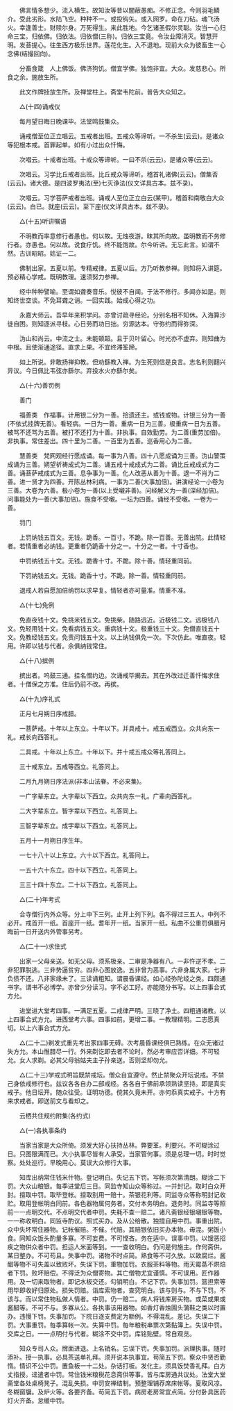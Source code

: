 <!-- { "loadSidebar": true } -->
　　佛言情多想少。流入横生。故知汝等昔以闇蔽愚痴。不修正念。今则羽毛鳞介。受此劣形。水陆飞空。种种不一。或投钩矢。或入网罗。命在刀砧。魂飞汤火。幸逢善士。财赎尔身。万死得生。来此胜地。今乞诸圣假尔灵聪。汝当一心归命三宝。归依佛。归依法。归依僧(三称)。归依三宝竟。令汝业障消灭。智慧开明。发菩提心。往生西方极乐世界。莲花化生。入不退地。现前大众为彼畜生一心念佛(结撮回向)。

　　分畜食箴　人上佛饭。佛济狗饥。僧宜学佛。独饱非宜。大众。发慈悲心。所食之余。施放生所。

　　此文作牌挂放生所。及禅堂柱上。斋堂韦陀前。普告大众知之。

　　△(十四)诵戒仪

　　每月望日晦日晚课毕。法堂鸣鼓集众。

　　诵戒僧至位正立唱云。五戒者出班。五戒众等谛听。一不杀生(云云)。是诸众等犯根本戒。首罪起单。如有小过出众忏悔。

　　次唱云。十戒者出班。十戒众等谛听。一曰不杀(云云)。是诸众等(云云)。

　　次唱云。习学比丘戒者出班。比丘戒众等谛听。稽首礼诸佛(云云)。僧集否(云云)。诸大德。是四波罗夷法(至)七灭诤法(仪文详具古本。兹不录)。

　　次唱云。习学菩萨戒者出班。诵戒人至位正立白云(某甲)。稽首和南敬白大众(云云)。白已。就座(云云)。至下座(仪文详具古本。兹不录)。

　　△(十五)听讲嘱语

　　不明教而率意修行者愚也。何以故。无烛夜游。昧其所向故。虽明教而不务修行者。亦愚也。何以故。说食疗饥。终不能饱故。尔今听讲。无忘此言。如谓不然。古训昭昭。姑证一二。

　　佛制出家。五夏以前。专精戒律。五夏以后。方乃听教参禅。则知将入讲筵。预必精心学戒。既明教理。速须努力参禅。

　　经中种种譬喻。至谓如聋奏音乐。悦彼不自闻。于法不修行。多闻亦如是。则知终世空谈。不免耳聋之诮。一回实践。始成心得之功。

　　永嘉大师云。吾早年来积学问。亦曾讨疏寻经论。分别名相不知休。入海算沙徒自困。则知逐派寻枝。心日劳而功日拙。穷源达本。守弥约而得弥深。

　　沩山和尚云。中流之士。未能顿超。且于贝叶留心。时光亦不虚弃。则知曲为中根。且使渐通途径。直求上果。不宜终滞筌蹄。

　　如上所说。非敢扬禅抑教。但劝繇教入禅。为生死则信是良言。志名利则翻兴异议。今日佩比韦弦亦繇尔。弃投水火亦繇尔矣。

　　△(十六)善罚例

　　善门

　　福善类　作福事。计用银二分为一善。拾遗还主。或钱或物。计银三分为一善(不依式挂牌无善)。看轻病。一日为一善。重病一日为三善。极重病一日为五善。被骂不还骂为五善。被打不还打为十善。非执事。自效勤劳。为二善(重劳加倍)。非执事。常住差出。四十里为二善。一百里为五善。巡香用心为二善。

　　慧善类　梵网观经行愿成诵。每一事为八善。四十八愿成诵为三善。沩山警策成诵为三善。朔望祈祷成式为二善。诵五戒十戒成式为二善。诵比丘戒成式为二善。诵菩萨戒成式为三善。息争事为一善。化人改恶从善为十善。退一不肖为二善。进一贤才为四善。开陈丛林利病。一事为二善(大事加倍)。讲演经论一小卷为三善。大卷为六善。极小卷为一善(以上受嚫非善)。问经解义为一善(深经加倍)。问事能处为一善(大事加倍)。施食不受嚫。一坛为四善。诵经不受嚫。一卷为一善。

　　罚门

　　上罚纳钱五百文。无钱。跪香。一百寸。不跪。除一百善。无善出院。此情轻者。若情重者必纳钱。更重者仍跪香十分之一。十分之一者。十寸香也。

　　中罚纳钱五十文。无钱。跪香十寸。不跪。除十善。情轻重同前。

　　下罚纳钱五文。无钱。跪香十寸。不跪。除一善。情轻重同前。

　　退戒人若自愿加倍纳罚以求早复。情轻者亦可量准。情重不准。

　　△(十七)免例

　　免直夜钱十文。免挑米钱五文。免挑柴。随路远近。近极钱二文。远极钱八文。免轻用钱十文。免看病钱五文。重病钱十文。极重钱三十文。免僧直钱五十文。免教经钱五文。免责问钱五十文。以上纳钱俱免一次。下次仿此。唯直夜。轻用。许即以钱与代者。余俱纳钱常住。

　　△(十八)摈例

　　摈出者。呜鼓三通。挂名僧约边。次诵戒毕揭去。其在外改过迁善忏悔求住者。十僧保之方准。住后仍前不改。再摈。

　　△(十九)序礼式

　　正月七月朔日序戒腊。

　　一菩萨戒。十年以上东立。十年以下。并具戒十。戒五戒西立。众共向东一礼。戒长向西答礼。

　　二具戒。十年以上东立。十年以下。并十戒五戒众等礼答同上。

　　三十戒东立。五戒等西立。礼答同上。

　　二月九月朔日序法派(非本山法眷。不必来集)。

　　一广字辈东立。大字辈以下西立。众共向东一礼。广辈向西答礼。

　　二大字辈东立。智字辈以下西立。礼答同上。

　　三智字辈东立。成字辈以下西立。礼答同上。

　　五月十一月朔日序生年。

　　一七十八十以上东立。六十以下西立。礼答同上。

　　一五十六十东立。四十以下西立。礼答同上。

　　三三十四十东立。二十以下西立。礼答同上。

　　△(二十)年考式

　　合寺僧行内外众等。分上中下三列。止开上列下列。各不得过三五人。中列不必开。戒首开一纸。首座开一纸。耆年开一纸。当家开一纸。私曲不公重罚俱腊月晦前一日开送内外管事另考。

　　△(二十一)求住式

　　出家一父母亲送。如无父母。须系极亲。二审是净器有八。一非忤逆不孝。二非犯罪脱逃。三非势逼贫穷。四非心图放逸。五非曾为恶事。六非身属大家。七非负债不还。八非家缘未了。三读诵粗知。谓晨昏课经。如心经弥陀经之类。四颇通书字。谓书不必博学。亦曾少分读习。字不必工好。亦能随分书写。以上四事合式方允。

　　进堂进大堂考四事。一满足五夏。二戒律严明。三晓了净土。四粗通诸教。以上四事合式方允。进西堂考六事。四事如前。更增二事。一教理精明。二志愿真切。以上六事合式方允。

　　△(二十二)剃发式重先考出家四事无碍。次考晨昏课经俱已熟练。在众无诸过失方允。本山惟腊尽一行。外来剃讫即去者不论时。然必考审应否详细。不可轻允。女人求剃。必其父母翁姑夫主子孙亲送。否则坚却勿允。

　　△(二十三)学戒式明旨既禁戒坛。僧众自宜遵守。然止禁聚众开坛说戒。不禁己身依戒修行也。兹议各各自办二部戒经。各各自于佛前承领熟读坚持。即是真实戒子。他日坛开。随众往受。证明功德。傥其久竟未开。亦何忝真实戒子。十方有来求戒者。即送前文与看却之。

　　云栖共住规约附集(各约式)

　　△(一)各执事条约

　　当家当家是大众所倚。须发大好心扶持丛林。弊要革。利要兴。不可糊涂过日。只图限满而已。大小执事尽皆有人承受。当家管何事。须是总理一切。时时觉察。处处巡行。早晚用心。莫误大众修行大事。

　　知库出纳常住钱米什物。登记明白。失记五下罚。写帐须次第清朗。糊涂二下罚。大众山粮银。每季进堂后三日。同监寺知山众等称过。一并封记。取时白众开封。擅取中罚。取毕登帐。擅取别用一赔十。茶银花利等。同监寺众等称明封记收贮。取用登帐明白同前。各色器物属何务者。交付本务明白。退务时。同监寺等照前一一点明交代。不点明交代者中罚。失耗不查一赔二。诸凡斋银经银嚫银等物。一一称收明白。同监寺酌议。照式买办。及从公给散。独擅自用中罚。事重出院。众中失坏常住器物。记帐催赔。不催。代赔。其赔银依旧买办本物。毋混。粥饭小食。同知众饭头酌量多寡。不可妄费。不可悭吝。务在适中。误事中罚。以馊恶招疾之物供众者中罚。担运人米面等到。一一查收明白。仍问是何施主。作何斋供。某日整办。不可苟且。失事中罚。诸物不时点简。熟食等不可久放。以致腐烂。酱醋等物不可失盖以致败坏。失误下罚。重物加罚。衣服茶料等物。雨天霉蒸不烘焙者下罚。败坏赔偿。不得泛为众僧寄物。其亡僧物尤宜谨慎。不可误用。匠作器用。及一切来取物者。即记水板交还。勾销明白。不记下罚。失事加罚。篮担索等用毕即收好归原处。损失罚赔。诣库索物者。查究明白。该与则与。不与下罚。不该与。而以常住物私做人情者。中罚。仍一赔二。病人将钱库房买物。或菜或果或酱醋等。不可不与。多寡从公。各执事该用器物。如香灯香烛圊头蒲鞋之类以时置办。违慢下罚。失事加罚。下院日逐支费定为额例。不得混乱。差记。失误二下罚。大事重罚。每季算帐一次。失算中罚。每年粮税串票次第黏簿上。失误中罚。交库之日。一一点明付与代者。糊涂不交中罚。库铭贴壁。常自观览。

　　知众专司人众。牌面进退。上名销名。忘误下罚。失事加罚。派理执事。随时添补。授一执事。必具茶送单礼拜。须开说本执事宜。苟简五下罚。察众中贤否勤惰。情识不公中罚。置鱼板一十二处。杂话打板。发化主。须具饭焚香礼拜。白方丈指授。迳遣者中罚。常住钱米粮税花息斋供等事。皆与库房通共议处。法堂大堂斋堂各处桌椅凳子。混乱失损。中罚安禅结制。预整理铺荐席床帐等。夏取风凉。冬糊窗牖。及炉火等。各要齐备。苟简五下罚。病房老房常宜点简。分付卧具医药灯火齐备。怠缓中罚。

